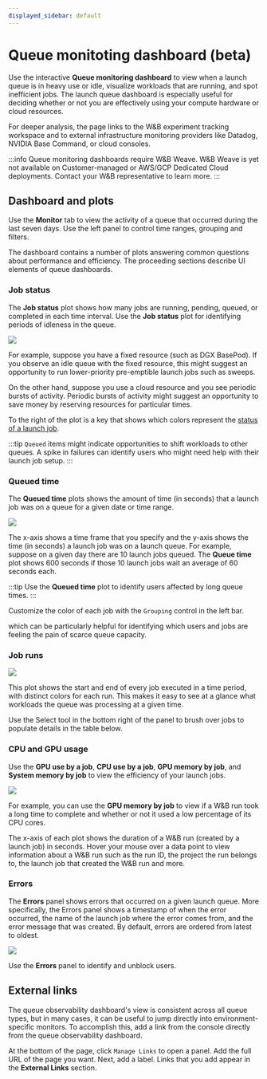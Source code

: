 ```yaml
---
displayed_sidebar: default
---
```


# Queue monitoting dashboard (beta)

Use the interactive **Queue monitoring dashboard** to view when a launch queue is in heavy use or idle, visualize workloads that are running, and spot inefficient jobs. The launch queue dashboard is especially useful for deciding whether or not you are effectively using your compute hardware or cloud resources.


For deeper analysis, the page links to the W&B experiment tracking workspace and to external infrastructure monitoring providers like Datadog, NVIDIA Base Command, or cloud consoles.

:::info
Queue monitoring dashboards require W&B Weave.  W&B Weave is yet not available on Customer-managed or AWS/GCP Dedicated Cloud deployments. Contact your W&B representative to learn more.
:::

## Dashboard and plots
Use the **Monitor** tab to view the activity of a queue that occurred during the last seven days. Use the left panel to control time ranges, grouping and filters.

The dashboard contains a number of plots answering common questions about performance and efficiency. The proceeding sections describe UI elements of queue dashboards.

### Job status
The **Job status** plot shows how many jobs are running, pending, queued, or completed in each time interval. Use the **Job status** plot for identifying periods of idleness in the queue. 

![](/images/launch/launch_obs_jobstatus.png)

For example, suppose you have a fixed resource (such as DGX BasePod). If you observe an idle queue with the fixed resource, this might suggest an opportunity to run lower-priority pre-emptible launch jobs such as sweeps.

On the other hand, suppose you use a cloud resource and you see periodic bursts of activity. Periodic bursts of activity might suggest an opportunity to save money by reserving resources for particular times.

To the right of the plot is a key that shows which colors represent the [status of a launch job](./launch-view-jobs.md#check-the-status-of-a-job).

:::tip
`Queued` items might indicate opportunities to shift workloads to other queues. A spike in failures can identify users who might need help with their launch job setup.
:::

<!-- Select a range to show more details in the plot below, or Zoom to filter the entire page. -->

### Queued time

The **Queued time** plots shows the amount of time (in seconds) that a launch job was on a queue for a given date or time range. 

![](/images/launch/launch_obs_queuedtime.png)

The x-axis shows a time frame that you specify and the y-axis shows the time (in seconds) a launch job was on a launch queue. For example, suppose on a given day there are 10 launch jobs queued. The **Queue time** plot shows 600 seconds if those 10 launch jobs wait an average of 60 seconds each.

:::tip
Use the **Queued time** plot to identify users affected by long queue times. 
:::

Customize the color of each job with the `Grouping` control in the left bar.

which can be particularly helpful for identifying which users and jobs are feeling the pain of scarce queue capacity.

### Job runs

![](/images/launch/launch_obs_jobruns2.png)


This plot shows the start and end of every job executed in a time period, with distinct colors for each run. This makes it easy to see at a glance what workloads the queue was processing at a given time.  

Use the Select tool in the bottom right of the panel to brush over jobs to populate details in the table below.



### CPU and GPU usage
Use the **GPU use by a job**, **CPU use by a job**, **GPU memory by job**, and **System memory by job** to view the efficiency of your launch jobs. 

![](/images/launch/launch_obs_gpu.png)


For example, you can use the **GPU memory by job** to view if a W&B run took a long time to complete and whether or not it used a low percentage of its CPU cores.

The x-axis of each plot shows the duration of a W&B run (created by a launch job) in seconds. Hover your mouse over a data point to view information about a W&B run such as the run ID, the project the run belongs to, the launch job that created the W&B run and more.

### Errors

The **Errors** panel shows errors that occurred on a given launch queue. More specifically, the Errors panel shows a timestamp of when the error occurred, the name of the launch job where the error comes from, and the error message that was created. By default, errors are ordered from latest to oldest. 

![](/images/launch/launch_obs_errors.png)

Use the **Errors** panel to identify and unblock users. 

## External links

The queue observability dashboard's view is consistent across all queue types, but in many cases, it can be useful to jump directly into environment-specific monitors. To accomplish this, add a link from the console directly from the queue observability dashboard.

At the bottom of the page, click `Manage Links` to open a panel. Add the full URL of the page you want. Next, add a label. Links that you add appear in the **External Links** section. 











